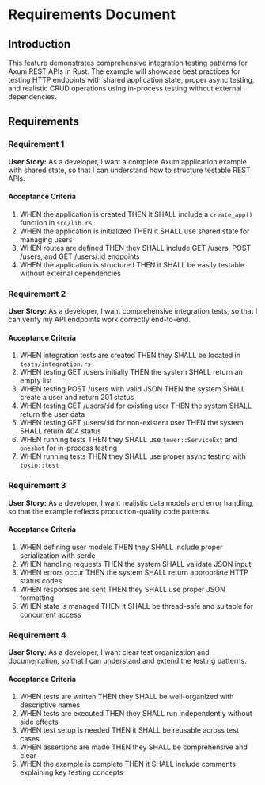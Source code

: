 # Requirements Document

## Introduction

This feature demonstrates comprehensive integration testing patterns for Axum REST APIs in Rust. The example will showcase best practices for testing HTTP endpoints with shared application state, proper async testing, and realistic CRUD operations using in-process testing without external dependencies.

## Requirements

### Requirement 1

**User Story:** As a developer, I want a complete Axum application example with shared state, so that I can understand how to structure testable REST APIs.

#### Acceptance Criteria

1. WHEN the application is created THEN it SHALL include a `create_app()` function in `src/lib.rs`
2. WHEN the application is initialized THEN it SHALL use shared state for managing users
3. WHEN routes are defined THEN they SHALL include GET /users, POST /users, and GET /users/:id endpoints
4. WHEN the application is structured THEN it SHALL be easily testable without external dependencies

### Requirement 2

**User Story:** As a developer, I want comprehensive integration tests, so that I can verify my API endpoints work correctly end-to-end.

#### Acceptance Criteria

1. WHEN integration tests are created THEN they SHALL be located in `tests/integration.rs`
2. WHEN testing GET /users initially THEN the system SHALL return an empty list
3. WHEN testing POST /users with valid JSON THEN the system SHALL create a user and return 201 status
4. WHEN testing GET /users/:id for existing user THEN the system SHALL return the user data
5. WHEN testing GET /users/:id for non-existent user THEN the system SHALL return 404 status
6. WHEN running tests THEN they SHALL use `tower::ServiceExt` and `oneshot` for in-process testing
7. WHEN running tests THEN they SHALL use proper async testing with `tokio::test`

### Requirement 3

**User Story:** As a developer, I want realistic data models and error handling, so that the example reflects production-quality code patterns.

#### Acceptance Criteria

1. WHEN defining user models THEN they SHALL include proper serialization with serde
2. WHEN handling requests THEN the system SHALL validate JSON input
3. WHEN errors occur THEN the system SHALL return appropriate HTTP status codes
4. WHEN responses are sent THEN they SHALL use proper JSON formatting
5. WHEN state is managed THEN it SHALL be thread-safe and suitable for concurrent access

### Requirement 4

**User Story:** As a developer, I want clear test organization and documentation, so that I can understand and extend the testing patterns.

#### Acceptance Criteria

1. WHEN tests are written THEN they SHALL be well-organized with descriptive names
2. WHEN tests are executed THEN they SHALL run independently without side effects
3. WHEN test setup is needed THEN it SHALL be reusable across test cases
4. WHEN assertions are made THEN they SHALL be comprehensive and clear
5. WHEN the example is complete THEN it SHALL include comments explaining key testing concepts
